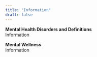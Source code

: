 ```yaml
---
title: "Information"
draft: false
---
```


**Mental Health Disorders and Definitions**   
Information

**Mental Wellness**    
Information